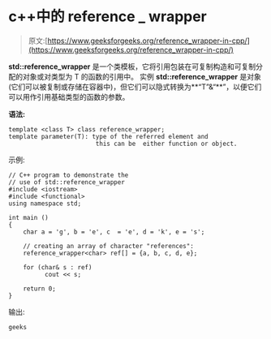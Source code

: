 # c++中的 reference _ wrapper

> 原文:[https://www.geeksforgeeks.org/reference_wrapper-in-cpp/](https://www.geeksforgeeks.org/reference_wrapper-in-cpp/)

**std::reference_wrapper** 是一个类模板，它将引用包装在可复制构造和可复制分配的对象或对类型为 T 的函数的引用中。
实例 **std::reference_wrapper** 是对象(它们可以被复制或存储在容器中)，但它们可以隐式转换为**“T”&“**”，以便它们可以用作引用基础类型的函数的参数。

**语法:**

```
template <class T> class reference_wrapper;
template parameter(T): type of the referred element and
                        this can be  either function or object.

```

示例:

```
// C++ program to demonstrate the
// use of std::reference_wrapper
#include <iostream>    
#include <functional> 
using namespace std;

int main () 
{
    char a = 'g', b = 'e', c  = 'e', d = 'k', e = 's';

    // creating an array of character "references":
    reference_wrapper<char> ref[] = {a, b, c, d, e};

    for (char& s : ref)
          cout << s;

    return 0;
}
```

输出:

```
geeks

```